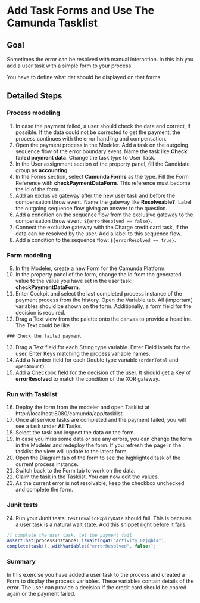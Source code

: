 # Add Task Forms and Use The Camunda Tasklist

## Goal
Sometimes the error can be resolved with manual interaction. In this lab you add a user task with a simple form to your process.

You have to define what dat should be displayed on that forms.

## Detailed Steps
### Process modeling
1. In case the payment failed, a user should check the data and correct, if possible. If the data could not be corrected to get the payment, the process continues with the error handling and compensation.
2. Open the payment process in the Modeler. Add a task on the outgoing sequence flow of the error boundary event. Name the task like **Check failed payment data**. Change the task type to User Task.
3. In the User assignment section of the property panel, fill the Candidate group as **accounting**.
4. In the Forms section, select **Camunda Forms** as the type. Fill the Form Reference with **checkPaymentDataForm**. This reference must become the Id of the form.
5. Add an exclusive gateway after the new user task and before the compensation throw event. Name the gateway like **Resolveable?**. Label the outgoing sequence flow giving an answer to the question.
6. Add a condition on the sequence flow from the exclusive gateway to the compensation throw event: `${errorResolved == false}`.
7. Connect the exclusive gateway with the Charge credit card task, if the data can be resolved by the user. Add a label to this sequence flow.
8. Add a condition to the sequence flow: `${errorResolved == true}`.

### Form modeling
9. In the Modeler, create a new Form for the Camunda Platform.
10. In the property panel of the form, change the Id from the generated value to the value you have set in the user task: **checkPaymentDataForm**.
11. Enter Cockpit and select the last completed process instance of the payment process from the history. Open the Variable tab. All (important) variables should be shown on the form. Additionally, a form field for the decision is required.
12. Drag a Text view from the palette onto the canvas to provide a headline. The Text could be like
```
### Check the failed payment
```
13. Drag a Text field for each String type variable. Enter Field labels for the user. Enter Keys matching the process variable names.
14. Add a Number field for each Double type variable (`orderTotal` and `openAmount`).
15. Add a Checkbox field for the decision of the user. It should get a Key of **errorResolved** to match the condition of the XOR gateway.

### Run with Tasklist
16. Deploy the form from the modeler and open Tasklist at http://localhost:8080/camunda/app/tasklist.
17. Once all service tasks are completed and the payment failed, you will see a task under **All Tasks**.
18. Select the task and inspect the data on the form.
19. In case you miss some data or see any errors, you can change the form in the Modeler and redeploy the form. If you refresh the page in the tasklist the view will update to the latest form.
20. Open the Diagram tab of the form to see the highlighted task of the current process instance.
21. Switch back to the Form tab to work on the data.
22. Claim the task in the Tasklist. You can now edit the values.
23. As the current error is not resolvable, keep the checkbox unchecked and complete the form.

### Junit tests

24. Run your Junit tests. `testInvalidExpiryDate` should fail. This is because a user task is a natural wait state. Add this snippet right before it fails:
```java
// complete the user task, let the payment fail
assertThat(processInstance).isWaitingAt("Activity_0zjqbi4");
complete(task(), withVariables("errorResolved", false));
```

### Summary

In this exercise you have added a user task to the process and created a Form to display the process variables. These variables contain details of the error. The user can provide a decision if the credit card should be chared again or the payment failed.
